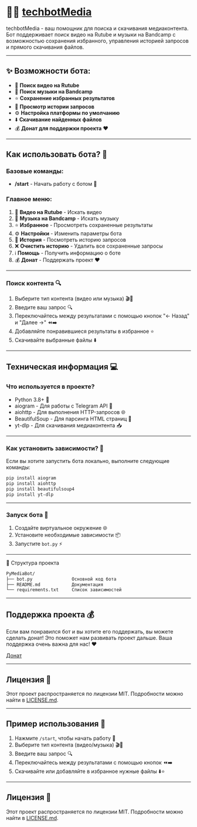 # 🎥🎵 [techbotMedia](https://t.me/MediaTechnBotbot)

techbotMedia - ваш помощник для поиска и скачивания медиаконтента. Бот поддерживает поиск видео на Rutube и музыки на Bandcamp с возможностью сохранения избранного, управления историей запросов и прямого скачивания файлов.

---

## ✨ Возможности бота:
- 🎥 **Поиск видео на Rutube**
- 🎵 **Поиск музыки на Bandcamp**
- ⭐ **Сохранение избранных результатов**
- 📜 **Просмотр истории запросов**
- ⚙️ **Настройка платформы по умолчанию**
- ⬇️ **Скачивание найденных файлов**
- 💰 **Донат для поддержки проекта** ❤️

---

## Как использовать бота? 🧩

### Базовые команды:
- **/start** - Начать работу с ботом 🌟
  
### Главное меню:
1. 🎥 **Видео на Rutube** - Искать видео
2. 🎵 **Музыка на Bandcamp** - Искать музыку
3. ⭐ **Избранное** - Просмотреть сохраненные результаты
4. ⚙️ **Настройки** - Изменить параметры бота
5. 📜 **История** - Посмотреть историю запросов
6. ❌ **Очистить историю** - Удалить все сохраненные запросы
7. ℹ️ **Помощь** - Получить информацию о боте
8. 💰 **Донат** - Поддержать проект ❤️

---

### Поиск контента 🔍
1. Выберите тип контента (видео или музыка) 🎬🎵
2. Введите ваш запрос 🔍
3. Переключайтесь между результатами с помощью кнопок "← Назад" и "Далее →" ⏪➡️
4. Добавляйте понравившиеся результаты в избранное ⭐
5. Скачивайте выбранные файлы ⬇️

---

## Техническая информация 💻

### Что используется в проекте?
- Python 3.8+ 🐍
- aiogram - Для работы с Telegram API 🤖
- aiohttp - Для выполнения HTTP-запросов 🌐
- BeautifulSoup - Для парсинга HTML страниц 📄
- yt-dlp - Для скачивания медиаконтента 📥

---

### Как установить зависимости? 🔧
Если вы хотите запустить бота локально, выполните следующие команды:

```bash
pip install aiogram
pip install aiohttp
pip install beautifulsoup4
pip install yt-dlp
```

---

### Запуск бота 🚀
1. Создайте виртуальное окружение 🌐
2. Установите необходимые зависимости 📦
3. Запустите `bot.py` ⚡

---

📂 Структура проекта
```bash
PyMediaBot/
├── bot.py               Основной код бота
├── README.md            Документация
└── requirements.txt     Список зависимостей
```

---

## Поддержка проекта 💰

Если вам понравился бот и вы хотите его поддержать, вы можете сделать донат! Это поможет нам развивать проект дальше. Ваша поддержка очень важна для нас! ❤️

[Донат](https://www.donationalerts.com/r/black_h0le_d)

---

## Лицензия 📜

Этот проект распространяется по лицензии MIT. Подробности можно найти в [LICENSE.md](LICENSE.md).

---

## Пример использования 🎯

1. Нажмите `/start`, чтобы начать работу 🚀
2. Выберите тип контента (видео/музыка) 🎬🎵
3. Введите ваш запрос 🔍
4. Переключайтесь между результатами с помощью кнопок ⏪➡️
5. Скачивайте или добавляйте в избранное нужные файлы ⬇️⭐

---

## Лицензия 📜

Этот проект распространяется по лицензии MIT. Подробности можно найти в [LICENSE.md](LICENSE.md).

